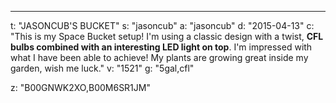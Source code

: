 ---
t: "JASONCUB'S BUCKET"
s: "jasoncub"
a: "jasoncub"
d: "2015-04-13"
c: "This is my Space Bucket setup! I'm using a classic design with a twist, <strong>CFL bulbs combined with an interesting LED light on top</strong>. I'm impressed with what I have been able to achieve! My plants are growing great inside my garden, wish me luck."
v: "1521"
g: "5gal,cfl"

z: "B00GNWK2XO,B00M6SR1JM"

